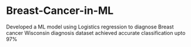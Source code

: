# Breast-Cancer-in-ML
Developed a ML model using Logistics regression to diagnose Breast cancer Wisconsin diagnosis dataset achieved accurate classification upto 97%

